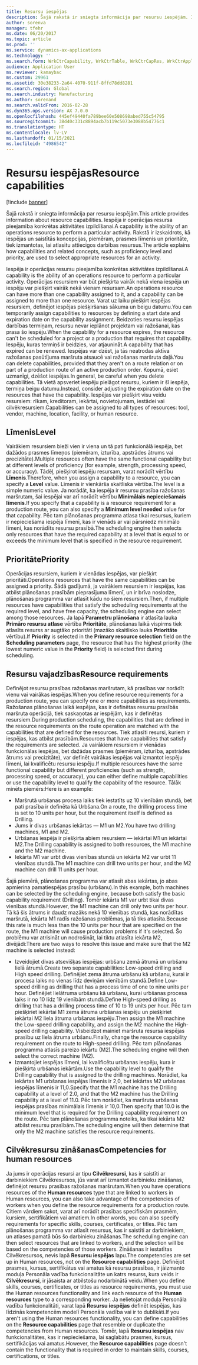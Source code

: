 ```yaml
---
title: Resursu iespējas
description: Šajā rakstā ir sniegta informācija par resursu iespējām. Iespēja ir operācijas resursa pieejamība konkrētas aktivitātes izpildīšanai. Rakstā ir izskaidrots, kā iespējas un saistītās koncepcijas, piemēram, prasmes līmenis un prioritāte, tiek izmantotas, lai atlasītu attiecīgos darbības resursus.
author: sorenva
manager: tfehr
ms.date: 06/20/2017
ms.topic: article
ms.prod: ''
ms.service: dynamics-ax-applications
ms.technology: ''
ms.search.form: WrkCtrCapability, WrkCtrTable, WrkCtrCapRes, WrkCtrApplicableResources
audience: Application User
ms.reviewer: kamaybac
ms.custom: 29961
ms.assetid: 30e38233-2a64-4070-911f-8ffd78dd8281
ms.search.region: Global
ms.search.industry: Manufacturing
ms.author: sorenand
ms.search.validFrom: 2016-02-28
ms.dyn365.ops.version: AX 7.0.0
ms.openlocfilehash: 445ef49440fa789bee60e508698abed755c54795
ms.sourcegitcommit: 38d40c331c8894acb7b119c5073e3088b54776c1
ms.translationtype: HT
ms.contentlocale: lv-LV
ms.lasthandoff: 01/15/2021
ms.locfileid: "4986542"
---
```

# <a name="resource-capabilities"></a><span data-ttu-id="2074d-105">Resursu iespējas</span><span class="sxs-lookup"><span data-stu-id="2074d-105">Resource capabilities</span></span>

[!include [banner](../includes/banner.md)]

<span data-ttu-id="2074d-106">Šajā rakstā ir sniegta informācija par resursu iespējām.</span><span class="sxs-lookup"><span data-stu-id="2074d-106">This article provides information about resource capabilities.</span></span> <span data-ttu-id="2074d-107">Iespēja ir operācijas resursa pieejamība konkrētas aktivitātes izpildīšanai.</span><span class="sxs-lookup"><span data-stu-id="2074d-107">A capability is the ability of an operations resource to perform a particular activity.</span></span> <span data-ttu-id="2074d-108">Rakstā ir izskaidrots, kā iespējas un saistītās koncepcijas, piemēram, prasmes līmenis un prioritāte, tiek izmantotas, lai atlasītu attiecīgos darbības resursus.</span><span class="sxs-lookup"><span data-stu-id="2074d-108">The article explains how capabilities and related concepts, such as proficiency level and priority, are used to select appropriate resources for an activity.</span></span>

<span data-ttu-id="2074d-109">Iespēja ir operācijas resursu pieejamība konkrētas aktivitātes izpildīšanai.</span><span class="sxs-lookup"><span data-stu-id="2074d-109">A capability is the ability of an operations resource to perform a particular activity.</span></span> <span data-ttu-id="2074d-110">Operācijas resursiem var būt piešķirta vairāk nekā viena iespēja un iespēju var piešķirt vairāk nekā vienam resursam.</span><span class="sxs-lookup"><span data-stu-id="2074d-110">An operations resource can have more than one capability assigned to it, and a capability can be assigned to more than one resource.</span></span> <span data-ttu-id="2074d-111">Varat uz laiku piešķirt iespējas resursiem, definējot iespējas piešķiršanas sākuma un beigu datumu.</span><span class="sxs-lookup"><span data-stu-id="2074d-111">You can temporarily assign capabilities to resources by defining a start date and expiration date on the capability assignment.</span></span> <span data-ttu-id="2074d-112">Beidzoties resursu iespējas darbības termiņam, resursu nevar ieplānot projektam vai ražošanai, kas prasa šo iespēju.</span><span class="sxs-lookup"><span data-stu-id="2074d-112">When the capability for a resource expires, the resource can't be scheduled for a project or a production that requires that capability.</span></span> <span data-ttu-id="2074d-113">Iespēju, kuras termiņš ir beidzies, var atjaunināt.</span><span class="sxs-lookup"><span data-stu-id="2074d-113">A capability that has expired can be renewed.</span></span> <span data-ttu-id="2074d-114">Iespējas var dzēst, ja tās neatrodas aktīva ražošanas pasūtījuma maršruta atsaucē vai ražošanas maršruta daļā.</span><span class="sxs-lookup"><span data-stu-id="2074d-114">You can delete capabilities, provided that they aren't on a route relation or on part of a production route of an active production order.</span></span> <span data-ttu-id="2074d-115">Kopumā, esiet uzmanīgi, dzēšot iespējas.</span><span class="sxs-lookup"><span data-stu-id="2074d-115">In general, be careful when you delete capabilities.</span></span> <span data-ttu-id="2074d-116">Tā vietā apsveriet iespēju pielāgot resursu, kuriem ir šī iespēja, termiņa beigu datumu.</span><span class="sxs-lookup"><span data-stu-id="2074d-116">Instead, consider adjusting the expiration date on the resources that have the capability.</span></span> <span data-ttu-id="2074d-117">Iespējas var piešķirt visu veidu resursiem: rīkam, kreditoram, iekārtai, novietojumam, iestādei vai cilvēkresursiem.</span><span class="sxs-lookup"><span data-stu-id="2074d-117">Capabilities can be assigned to all types of resources: tool, vendor, machine, location, facility, or human resource.</span></span>

## <a name="level"></a><span data-ttu-id="2074d-118">Līmenis</span><span class="sxs-lookup"><span data-stu-id="2074d-118">Level</span></span>
<span data-ttu-id="2074d-119">Vairākiem resursiem bieži vien ir viena un tā pati funkcionālā iespēja, bet dažādos prasmes līmeņos (piemēram, izturība, apstrādes ātrums vai precizitāte).</span><span class="sxs-lookup"><span data-stu-id="2074d-119">Multiple resources often have the same functional capability but at different levels of proficiency (for example, strength, processing speed, or accuracy).</span></span> <span data-ttu-id="2074d-120">Tādēļ, piešķirot iespēju resursam, varat norādīt vērtību **Līmenis**.</span><span class="sxs-lookup"><span data-stu-id="2074d-120">Therefore, when you assign a capability to a resource, you can specify a **Level** value.</span></span> <span data-ttu-id="2074d-121">Līmenis ir vienkārša skaitliska vērtība.</span><span class="sxs-lookup"><span data-stu-id="2074d-121">The level is a simple numeric value.</span></span> <span data-ttu-id="2074d-122">Ja norādāt, ka iespēja ir resursu prasība ražošanas maršrutam, šai iespējai var arī norādīt vērtību **Minimālais nepieciešamais līmenis**.</span><span class="sxs-lookup"><span data-stu-id="2074d-122">If you specify that a capability is a resource requirement for a production route, you can also specify a **Minimum level needed** value for that capability.</span></span> <span data-ttu-id="2074d-123">Pēc tam plānošanas programma atlasa tikai resursus, kuriem ir nepieciešama iespēja līmenī, kas ir vienāds ar vai pārsniedz minimālo līmeni, kas norādīts resursu prasībā.</span><span class="sxs-lookup"><span data-stu-id="2074d-123">The scheduling engine then selects only resources that have the required capability at a level that is equal to or exceeds the minimum level that is specified in the resource requirement.</span></span>

## <a name="priority"></a><span data-ttu-id="2074d-124">Prioritāte</span><span class="sxs-lookup"><span data-stu-id="2074d-124">Priority</span></span>
<span data-ttu-id="2074d-125">Operācijas resursiem, kuriem ir vienādas iespējas, var piešķirt prioritāti.</span><span class="sxs-lookup"><span data-stu-id="2074d-125">Operations resources that have the same capabilities can be assigned a priority.</span></span> <span data-ttu-id="2074d-126">Šādā gadījumā, ja vairākiem resursiem ir iespējas, kas atbilst plānošanas prasībām pieprasījuma līmenī, un ir brīva noslodze, plānošanas programma var atlasīt kādu no šiem resursiem.</span><span class="sxs-lookup"><span data-stu-id="2074d-126">Then, if multiple resources have capabilities that satisfy the scheduling requirements at the required level, and have free capacity, the scheduling engine can select among those resources.</span></span> <span data-ttu-id="2074d-127">Ja lapā **Parametru plānošana** ir atlasīta lauka **Primāro resursu atlase** vērtība **Prioritāte**, plānošanas laikā vispirms tiek atlasīts resurss ar augtāko prioritāti (mazāko skaitlisko lauka **Prioritāte** vērtību).</span><span class="sxs-lookup"><span data-stu-id="2074d-127">If **Priority** is selected in the **Primary resource selection** field on the **Scheduling parameters** page, the resource that has the highest priority (the lowest numeric value in the **Priority** field) is selected first during scheduling.</span></span>

## <a name="resource-requirements"></a><span data-ttu-id="2074d-128">Resursu vajadzības</span><span class="sxs-lookup"><span data-stu-id="2074d-128">Resource requirements</span></span>
<span data-ttu-id="2074d-129">Definējot resursu prasības ražošanas maršrutam, kā prasības var norādīt vienu vai vairākas iespējas.</span><span class="sxs-lookup"><span data-stu-id="2074d-129">When you define resource requirements for a production route, you can specify one or more capabilities as requirements.</span></span> <span data-ttu-id="2074d-130">Ražošanas plānošanas laikā iespējas, kas ir definētas resursu prasībās maršruta operācijā, tiek saskaņotas ar iespējām, kas ir definētas resursiem.</span><span class="sxs-lookup"><span data-stu-id="2074d-130">During production scheduling, the capabilities that are defined in the resource requirements on the route operation are matched with the capabilities that are defined for the resources.</span></span> <span data-ttu-id="2074d-131">Tiek atlasīti resursi, kuriem ir iespējas, kas atbilst prasībām.</span><span class="sxs-lookup"><span data-stu-id="2074d-131">Resources that have capabilities that satisfy the requirements are selected.</span></span> <span data-ttu-id="2074d-132">Ja vairākiem resursiem ir vienādas funkcionālas iespējas, bet dažādas prasmes (piemēram, izturība, apstrādes ātrums vai precizitāte), var definēt vairākas iespējas vai izmantot iespēju līmeni, lai kvalificētu resursu iespēju.</span><span class="sxs-lookup"><span data-stu-id="2074d-132">If multiple resources have the same functional capability but different proficiencies (such as strength, processing speed, or accuracy), you can either define multiple capabilities or use the capability level to qualify the capability of the resource.</span></span> <span data-ttu-id="2074d-133">Tālāk minēts piemērs:</span><span class="sxs-lookup"><span data-stu-id="2074d-133">Here is an example:</span></span>

-   <span data-ttu-id="2074d-134">Maršrutā urbšanas procesa laiks tiek iestatīts uz 10 vienībām stundā, bet pati prasība ir definēta kā Urbšana.</span><span class="sxs-lookup"><span data-stu-id="2074d-134">On a route, the drilling process time is set to 10 units per hour, but the requirement itself is defined as Drilling.</span></span>
-   <span data-ttu-id="2074d-135">Jums ir divas urbšanas iekārtas — M1 un M2.</span><span class="sxs-lookup"><span data-stu-id="2074d-135">You have two drilling machines, M1 and M2.</span></span>
-   <span data-ttu-id="2074d-136">Urbšanas iespēja ir piešķirta abiem resursiem — iekārtai M1 un iekārtai M2.</span><span class="sxs-lookup"><span data-stu-id="2074d-136">The Drilling capability is assigned to both resources, the M1 machine and the M2 machine.</span></span>
-   <span data-ttu-id="2074d-137">Iekārta M1 var urbt divas vienības stundā un iekārta M2 var urbt 11 vienības stundā.</span><span class="sxs-lookup"><span data-stu-id="2074d-137">The M1 machine can drill two units per hour, and the M2 machine can drill 11 units per hour.</span></span>

<span data-ttu-id="2074d-138">Šajā piemērā, plānošanas programma var atlasīt abas iekārtas, jo abas apmierina pamatiespējas prasību (urbšanu).</span><span class="sxs-lookup"><span data-stu-id="2074d-138">In this example, both machines can be selected by the scheduling engine, because both satisfy the basic capability requirement (Drilling).</span></span> <span data-ttu-id="2074d-139">Tomēr iekārta M1 var urbt tikai divas vienības stundā.</span><span class="sxs-lookup"><span data-stu-id="2074d-139">However, the M1 machine can drill only two units per hour.</span></span> <span data-ttu-id="2074d-140">Tā kā šis ātrums ir daudz mazāks nekā 10 vienības stundā, kas norādītas maršrutā, iekārta M1 radīs ražošanas problēmas, ja tā tiks atlasīta.</span><span class="sxs-lookup"><span data-stu-id="2074d-140">Because this rate is much less than the 10 units per hour that are specified on the route, the M1 machine will cause production problems if it's selected.</span></span> <span data-ttu-id="2074d-141">Šo problēmu var atrisināt un nodrošināt, lai tiktu atlasīta iekārta M2, divējādi:</span><span class="sxs-lookup"><span data-stu-id="2074d-141">There are two ways to resolve this issue and make sure that the M2 machine is selected instead:</span></span>

-   <span data-ttu-id="2074d-142">Izveidojiet divas atsevišķas iespējas: urbšanu zemā ātrumā un urbšanu lielā ātrumā.</span><span class="sxs-lookup"><span data-stu-id="2074d-142">Create two separate capabilities: Low-speed drilling and High speed drilling.</span></span> <span data-ttu-id="2074d-143">Definējiet zema ātruma urbšanu kā urbšanu, kurai ir procesa laiks no vienas līdz deviņām vienībām stundā.</span><span class="sxs-lookup"><span data-stu-id="2074d-143">Define Low-speed drilling as drilling that has a process time of one to nine units per hour.</span></span> <span data-ttu-id="2074d-144">Definējiet lielātruma urbšanu kā urbšanu, kurai urbšanas procesa laiks ir no 10 līdz 19 vienībām stundā.</span><span class="sxs-lookup"><span data-stu-id="2074d-144">Define High-speed drilling as drilling that has a drilling process time of 10 to 19 units per hour.</span></span> <span data-ttu-id="2074d-145">Pēc tam piešķiriet iekārtai M1 zema ātruma urbšanas iespēju un piešķiriet iekārtai M2 liela ātruma urbšanas iespēju.</span><span class="sxs-lookup"><span data-stu-id="2074d-145">Then assign the M1 machine the Low-speed drilling capability, and assign the M2 machine the High-speed drilling capability.</span></span> <span data-ttu-id="2074d-146">Visbeidzot mainiet maršruta resursa iespējas prasību uz liela ātruma urbšanu.</span><span class="sxs-lookup"><span data-stu-id="2074d-146">Finally, change the resource capability requirement on the route to High-speed drilling.</span></span> <span data-ttu-id="2074d-147">Pēc tam plānošanas programma atlasīs pareizo iekārtu (M2).</span><span class="sxs-lookup"><span data-stu-id="2074d-147">The scheduling engine will then select the correct machine (M2).</span></span>
-   <span data-ttu-id="2074d-148">Izmantojiet iespējas līmeni, lai kvalificētu urbšanas iespēju, kura ir piešķirta urbšanas iekārtām.</span><span class="sxs-lookup"><span data-stu-id="2074d-148">Use the capability level to qualify the Drilling capability that is assigned to the drilling machines.</span></span> <span data-ttu-id="2074d-149">Norādiet, ka iekārtas M1 urbšanas iespējas līmenis ir 2,0, bet iekārtas M2 urbšanas iespējas līmenis ir 11,0.</span><span class="sxs-lookup"><span data-stu-id="2074d-149">Specify that the M1 machine has the Drilling capability at a level of 2.0, and that the M2 machine has the Drilling capability at a level of 11.0.</span></span> <span data-ttu-id="2074d-150">Pēc tam norādiet, ka maršruta urbšanas iespējas prasības minimālais līmenis ir 10,0.</span><span class="sxs-lookup"><span data-stu-id="2074d-150">Then specify that 10.0 is the minimum level that is required for the Drilling capability requirement on the route.</span></span> <span data-ttu-id="2074d-151">Pēc tam plānošanas programma noteiks, ka tikai iekārta M2 atbilst resursu prasībām.</span><span class="sxs-lookup"><span data-stu-id="2074d-151">The scheduling engine will then determine that only the M2 machine satisfies the resource requirements.</span></span>

## <a name="competencies-for-human-resources"></a><span data-ttu-id="2074d-152">Cilvēkresursu zināšanas</span><span class="sxs-lookup"><span data-stu-id="2074d-152">Competencies for human resources</span></span>
<span data-ttu-id="2074d-153">Ja jums ir operācijas resursi ar tipu **Cilvēkresursi**, kas ir saistīti ar darbiniekiem Cilvēkresursos, jūs varat arī izmantot darbinieku zināšanas, definējot resursu prasības ražošanas maršrutam.</span><span class="sxs-lookup"><span data-stu-id="2074d-153">When you have operations resources of the **Human resources** type that are linked to workers in Human resources, you can also take advantage of the competencies of workers when you define the resource requirements for a production route.</span></span> <span data-ttu-id="2074d-154">Citiem vārdiem sakot, varat arī norādīt prasības specifiskām prasmēm, kursiem, sertifikātiem vai amatiem.</span><span class="sxs-lookup"><span data-stu-id="2074d-154">In other words, you can also specify requirements for specific skills, courses, certificates, or titles.</span></span> <span data-ttu-id="2074d-155">Pēc tam plānošanas programma var atlasīt resursus, kas ir saistīti ar darbiniekiem, un atlases pamatā būs šo darbinieku zināšanas.</span><span class="sxs-lookup"><span data-stu-id="2074d-155">The scheduling engine can then select resources that are linked to workers, and the selection will be based on the competencies of those workers.</span></span> <span data-ttu-id="2074d-156">Zināšanas ir iestatītas Cilvēkresursos, nevis lapā **Resursu iespējas** lapu.</span><span class="sxs-lookup"><span data-stu-id="2074d-156">The competencies are set up in Human resources, not on the **Resource capabilities** page.</span></span> <span data-ttu-id="2074d-157">Definējot prasmes, kursus, sertifikātus vai amatus kā resursu prasības, ir jāizmanto moduļa Personāla vadība funkcionalitāte un katrs resurss, kura veids ir **Cilvēkresursi**, ir jāsaista ar atbilstošu nodarbinātā veidu.</span><span class="sxs-lookup"><span data-stu-id="2074d-157">When you define skills, courses, certificates, or titles as resource requirements, you must use the Human resources functionality and link each resource of the **Human resources** type to a corresponding worker.</span></span> <span data-ttu-id="2074d-158">Ja nelietojat moduļa Personāla vadība funkcionalitāti, varat lapā **Resursu iespējas** definēt iespējas, kas līdzinās kompetencēm modelī Personāla vadība vai ir to dublikāti.</span><span class="sxs-lookup"><span data-stu-id="2074d-158">If you aren't using the Human resources functionality, you can define capabilities on the **Resource capabilities** page that resemble or duplicate the competencies from Human resources.</span></span> <span data-ttu-id="2074d-159">Tomēr, lapā **Resursu iespējas** nav funkcionalitātes, kas ir nepieciešama, lai saglabātu prasmes, kursus, sertifikācijas vai amatus.</span><span class="sxs-lookup"><span data-stu-id="2074d-159">However, the **Resource capabilities** page doesn't contain the functionality that is required in order to maintain skills, courses, certifications, or titles.</span></span>



